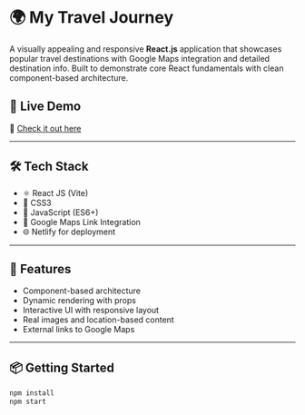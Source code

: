 # 🌍 My Travel Journey

A visually appealing and responsive **React.js** application that showcases popular travel destinations with Google Maps integration and detailed destination info. Built to demonstrate core React fundamentals with clean component-based architecture.

## 🚀 Live Demo  
🔗 [Check it out here](https://travel-with-myjourney.netlify.app)

---

## 🛠️ Tech Stack
- ⚛️ React JS (Vite)
- 💅 CSS3
- 🧠 JavaScript (ES6+)
- 📍 Google Maps Link Integration
- 🌐 Netlify for deployment

---

## 📸 Features
- Component-based architecture
- Dynamic rendering with props
- Interactive UI with responsive layout
- Real images and location-based content
- External links to Google Maps

---

## 📦 Getting Started

```bash
npm install
npm start
